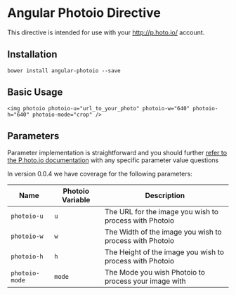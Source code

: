 # Angular Photoio Directive

This directive is intended for use with your http://p.hoto.io/ account.

## Installation

````
bower install angular-photoio --save
````

## Basic Usage

````
<img photoio photoio-u="url_to_your_photo" photoio-w="640" photoio-h="640" photoio-mode="crop" />
````

## Parameters

Parameter implementation is straightforward and you should further [refer to the P.hoto.io documentation](https://github.com/viableindustries/p.hoto.io#usage) with any specific parameter value questions

In version 0.0.4 we have coverage for the following parameters:

Name | Photoio Variable | Description
---- | ---------------- | -----------
`photoio-u` | `u` | The URL for the image you wish to process with Photoio
`photoio-w` | `w` | The Width of the image you wish to process with Photoio
`photoio-h` | `h` | The Height of the image you wish to process with Photoio
`photoio-mode` | `mode` | The Mode you wish Photoio to process your image with

